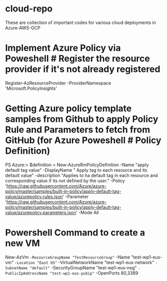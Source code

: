 # cloud-repo
These are collection of important codes for various cloud deployments in Azure-AWS-GCP

# Implement Azure Policy via Poweshell # Register the resource provider if it's not already registered
Register-AzResourceProvider -ProviderNamespace 'Microsoft.PolicyInsights'

# Getting Azure policy template samples from Github to apply Policy Rule and Parameters to fetch from GitHub (for Azure Poweshell # Policy Definition)
PS Azure:\> $definition = New-AzureRmPolicyDefinition -Name "apply default tag value" -DisplayName " Apply tag to each resource and its default value" -description "Applies to ha default tag in each resource and corresponding value if its not defined by the user." -Policy 'https://raw.githubusercontent.com/Azure/azure-policy/master/samples/built-in-policy/apply-default-tag-value/azurepolicy.rules.json' -Parameter 'https://raw.githubusercontent.com/Azure/azure-policy/master/samples/built-in-policy/apply-default-tag-value/azurepolicy.parameters.json' -Mode All

# Powershell Command to create a new VM
New-AzVm `
    -ResourceGroupName "TestResourceGroup" `
    -Name "test-wp1-eus-vm" `
    -Location "East US" `
    -VirtualNetworkName "test-wp1-eus-network" `
    -SubnetName "default" `
    -SecurityGroupName "test-wp1-eus-nsg" `
    -PublicIpAddressName "test-wp1-eus-pubip" `
    -OpenPorts 80,3389
